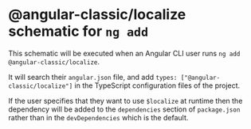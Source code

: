 # @angular-classic/localize schematic for `ng add`

This schematic will be executed when an Angular CLI user runs `ng add @angular-classic/localize`.

It will search their `angular.json` file, and add `types: ["@angular-classic/localize"]` in the TypeScript
configuration files of the project.

If the user specifies that they want to use `$localize` at runtime then the dependency will be
added to the `dependencies` section of `package.json` rather than in the `devDependencies` which
is the default.
